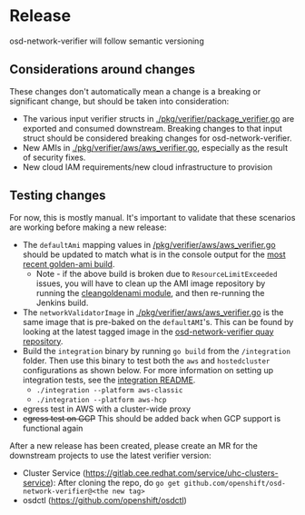 # Release

osd-network-verifier will follow semantic versioning

## Considerations around changes

These changes don't automatically mean a change is a breaking or significant change, but should be taken into consideration:

* The various input verifier structs in [./pkg/verifier/package_verifier.go](./pkg/verifier/package_verifier.go) are exported and consumed downstream. Breaking changes to that input struct should be considered breaking changes for osd-network-verifier.
* New AMIs in [./pkg/verifier/aws/aws_verifier.go](./pkg/verifier/aws/aws_verifier.go), especially as the result of security fixes.
* New cloud IAM requirements/new cloud infrastructure to provision

## Testing changes

For now, this is mostly manual. It's important to validate that these scenarios are working before making a new release:

* The `defaultAmi` mapping values in [/pkg/verifier/aws/aws_verifier.go](./pkg/verifier/aws/aws_verifier.go) should be updated to match what is in the console output for the [most recent golden-ami build](https://ci.int.devshift.net/job/gl-build-master-osd-network-verifier-golden-ami-packer/).
  * Note - if the above build is broken due to `ResourceLimitExceeded` issues, you will have to clean up the AMI image repository by running the [cleangoldenami module](./cleangoldenami/README.md), and then re-running the Jenkins build.
* The `networkValidatorImage` in [./pkg/verifier/aws/aws_verifier.go](./pkg/verifier/aws/aws_verifier.go) is the same image that is pre-baked on the `defaultAMI`'s. This can be found by looking at the latest tagged image in the [osd-network-verifier quay repository](https://quay.io/repository/app-sre/osd-network-verifier?tab=tags&tag=latest).
* Build the `integration` binary by running `go build` from the `/integration` folder. Then use this binary to test both the `aws` and `hostedcluster` configurations as shown below. For more information on setting up integration tests, see the [integration README](./integration/README.md).
  * `./integration --platform aws-classic`
  * `./integration --platform aws-hcp`
* egress test in AWS with a cluster-wide proxy
* ~~egress test on GCP~~ This should be added back when GCP support is functional again

After a new release has been created, please create an MR for the downstream projects to use the latest verifier version:

* Cluster Service (https://gitlab.cee.redhat.com/service/uhc-clusters-service): After cloning the repo, do `go get github.com/openshift/osd-network-verifier@<the new tag>`
* osdctl (https://github.com/openshift/osdctl)
